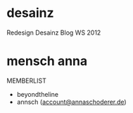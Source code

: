 desainz
=====================================

Redesign Desainz Blog WS 2012

mensch anna
=====================================
MEMBERLIST
- beyondtheline
- annsch (account@annaschoderer.de)